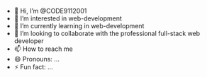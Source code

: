 - 👋 Hi, I’m @CODE9112001
- 👀 I’m interested in web-development
- 🌱 I’m currently learning in web-development
- 💞️ I’m looking to collaborate with the professional full-stack web developer
- 📫 How to reach me 
- 😄 Pronouns: ...
- ⚡ Fun fact: ...

<!---
CODE9112001/CODE9112001 is a ✨ special ✨ repository because its `README.md` (this file) appears on your GitHub profile.
You can click the Preview link to take a look at your changes.
--->
